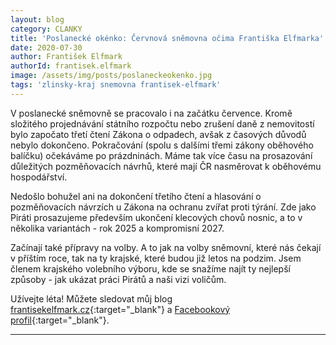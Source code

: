 ```yaml
---
layout: blog
category: CLANKY
title: 'Poslanecké okénko: Červnová sněmovna očima Františka Elfmarka'
date: 2020-07-30
author: František Elfmark
authorId: frantisek.elfmark
image: /assets/img/posts/poslaneckeokenko.jpg
tags: 'zlinsky-kraj snemovna frantisek-elfmark'
---
```

V poslanecké sněmovně se pracovalo i na začátku července. Kromě složitého projednávání státního rozpočtu nebo zrušení daně z nemovitostí bylo započato třetí čtení Zákona o odpadech, avšak z časových důvodů nebylo dokončeno. Pokračování (spolu s dalšími třemi zákony oběhového balíčku) očekáváme po prázdninách. Máme tak více času na prosazování důležitých pozměňovacích návrhů, které mají ČR nasměrovat k oběhovému hospodářství. 

Nedošlo bohužel ani na dokončení třetího čtení a hlasování o pozměňovacích návrzích u Zákona na ochranu zvířat proti týrání. Zde jako Piráti prosazujeme především ukončení klecových chovů nosnic, a to v několika variantách - rok 2025 a kompromisní 2027. 

Začínají také přípravy na volby. A to jak na volby sněmovní, které nás čekají v příštím roce, tak na ty krajské, které budou již letos na podzim. Jsem členem krajského volebního výboru, kde se snažíme najít ty nejlepší způsoby - jak ukázat práci Pirátů a naši vizi voličům. 

Užívejte léta! Můžete sledovat můj blog [frantisekelfmark.cz](https://www.frantisekelfmark.cz/){:target="_blank"} a [Facebookový profil](https://www.facebook.com/FrantisekElfmark.DiS/){:target="_blank"}.

---
